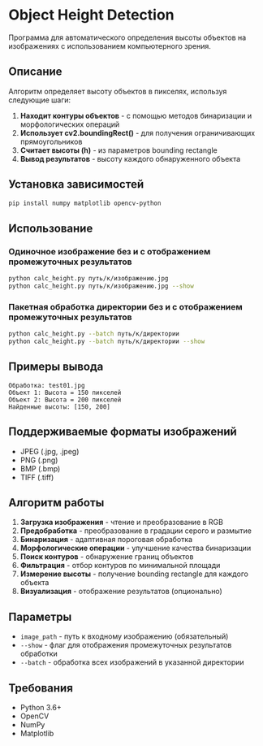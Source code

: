 # Object Height Detection

Программа для автоматического определения высоты объектов на изображениях с использованием компьютерного зрения.

## Описание

Алгоритм определяет высоту объектов в пикселях, используя следующие шаги:

1. **Находит контуры объектов** - с помощью методов бинаризации и морфологических операций
2. **Использует cv2.boundingRect()** - для получения ограничивающих прямоугольников
3. **Считает высоты (h)** - из параметров bounding rectangle
4. **Вывод результатов** - высоту каждого обнаруженного объекта

## Установка зависимостей

```bash
pip install numpy matplotlib opencv-python
```

## Использование

### Одиночное изображение без и с отображением промежуточных результатов
```bash
python calc_height.py путь/к/изображению.jpg
python calc_height.py путь/к/изображению.jpg --show
```

### Пакетная обработка директории без и с отображением промежуточных результатов
```bash
python calc_height.py --batch путь/к/директории
python calc_height.py --batch путь/к/директории --show
```

## Примеры вывода

```
Обработка: test01.jpg
Объект 1: Высота = 150 пикселей
Объект 2: Высота = 200 пикселей
Найденные высоты: [150, 200]
```

## Поддерживаемые форматы изображений

- JPEG (.jpg, .jpeg)
- PNG (.png)
- BMP (.bmp)
- TIFF (.tiff)

## Алгоритм работы

1. **Загрузка изображения** - чтение и преобразование в RGB
2. **Предобработка** - преобразование в градации серого и размытие
3. **Бинаризация** - адаптивная пороговая обработка
4. **Морфологические операции** - улучшение качества бинаризации
5. **Поиск контуров** - обнаружение границ объектов
6. **Фильтрация** - отбор контуров по минимальной площади
7. **Измерение высоты** - получение bounding rectangle для каждого объекта
8. **Визуализация** - отображение результатов (опционально)

## Параметры

- `image_path` - путь к входному изображению (обязательный)
- `--show` - флаг для отображения промежуточных результатов обработки
- `--batch` - обработка всех изображений в указанной директории

## Требования

- Python 3.6+
- OpenCV
- NumPy
- Matplotlib
